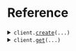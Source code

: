 # Reference
<details><summary><code>client.<a href="src/seed/client.py">create</a>(...)</code></summary>
<dl>
<dd>

#### 🔌 Usage

<dl>
<dd>

<dl>
<dd>

```python
from seed import SeedValidation

client = SeedValidation(
    base_url="https://yourhost.com/path/to/api",
)
client.create(
    decimal=1.1,
    even=1,
    name="name",
    shape="SQUARE",
)

```
</dd>
</dl>
</dd>
</dl>

#### ⚙️ Parameters

<dl>
<dd>

<dl>
<dd>

**decimal:** `float` 
    
</dd>
</dl>

<dl>
<dd>

**even:** `int` 
    
</dd>
</dl>

<dl>
<dd>

**name:** `str` 
    
</dd>
</dl>

<dl>
<dd>

**shape:** `Shape` 
    
</dd>
</dl>

<dl>
<dd>

**request_options:** `typing.Optional[RequestOptions]` — Request-specific configuration.
    
</dd>
</dl>
</dd>
</dl>


</dd>
</dl>
</details>

<details><summary><code>client.<a href="src/seed/client.py">get</a>(...)</code></summary>
<dl>
<dd>

#### 🔌 Usage

<dl>
<dd>

<dl>
<dd>

```python
from seed import SeedValidation

client = SeedValidation(
    base_url="https://yourhost.com/path/to/api",
)
client.get(
    decimal=1.1,
    even=1,
    name="name",
)

```
</dd>
</dl>
</dd>
</dl>

#### ⚙️ Parameters

<dl>
<dd>

<dl>
<dd>

**decimal:** `float` 
    
</dd>
</dl>

<dl>
<dd>

**even:** `int` 
    
</dd>
</dl>

<dl>
<dd>

**name:** `str` 
    
</dd>
</dl>

<dl>
<dd>

**request_options:** `typing.Optional[RequestOptions]` — Request-specific configuration.
    
</dd>
</dl>
</dd>
</dl>


</dd>
</dl>
</details>

